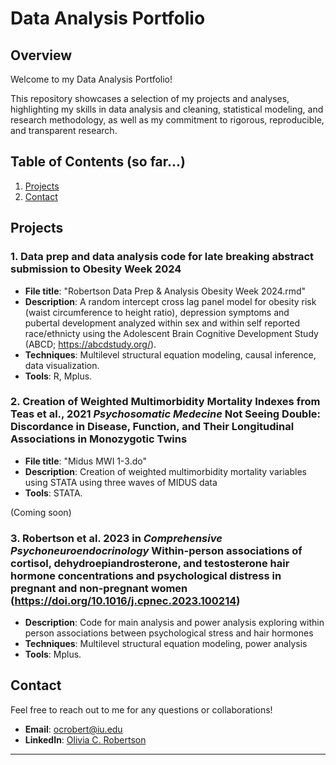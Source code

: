 # Data Analysis Portfolio

## Overview

Welcome to my Data Analysis Portfolio! 

This repository showcases a selection of my projects and analyses, 
highlighting my skills in data analysis and cleaning,
statistical modeling, and research methodology, as well as my commitment
to rigorous, reproducible, and transparent research.

## Table of Contents (so far...)

1. [Projects](#projects)
2. [Contact](#contact)

## Projects

### 1. Data prep and data analysis code for late breaking abstract submission to Obesity Week 2024
- **File title**: "Robertson Data Prep & Analysis Obesity Week 2024.rmd"
- **Description**: A random intercept cross lag panel model for obesity risk (waist circumference to height ratio),
  depression symptoms and pubertal development analyzed within sex and within self reported race/ethnicty using the
  Adolescent Brain Cognitive Development Study (ABCD; https://abcdstudy.org/).
- **Techniques**: Multilevel structural equation modeling, causal inference, data visualization.
- **Tools**: R, Mplus.

### 2. Creation of Weighted Multimorbidity Mortality Indexes from Teas et al., 2021 _Psychosomatic Medecine_ Not Seeing Double: Discordance in Disease, Function, and Their Longitudinal Associations in Monozygotic Twins
- **File title**: "Midus MWI 1-3.do"
- **Description**: Creation of weighted multimorbidity mortality variables using STATA using three waves of MIDUS data
- **Tools**: STATA.
  
(Coming soon)
### 3. Robertson et al. 2023 in _Comprehensive Psychoneuroendocrinology_ Within-person associations of cortisol, dehydroepiandrosterone, and testosterone hair hormone concentrations and psychological distress in pregnant and non-pregnant women (https://doi.org/10.1016/j.cpnec.2023.100214)
- **Description**: Code for main analysis and power analysis exploring within person associations between psychological stress and hair hormones
- **Techniques**: Multilevel structural equation modeling, power analysis
- **Tools**: Mplus.

## Contact

Feel free to reach out to me for any questions or collaborations!
- **Email**: ocrobert@iu.edu
- **LinkedIn**: [Olivia C. Robertson](www.linkedin.com/in/olivia-robertson-78076927b)
---

